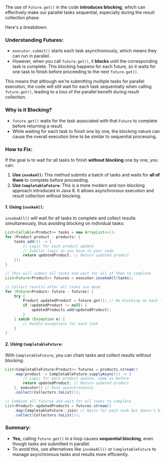 The use of `Future.get()` in the code **introduces blocking**, which can effectively make our parallel tasks sequential, especially during the result collection phase.

Here's a breakdown:

### **Understanding Futures:**
- `executor.submit()` starts each task asynchronously, which means they can run in parallel.
- However, when you call `future.get()`, it **blocks** until the corresponding task is complete. This blocking happens for each future, so it waits for one task to finish before proceeding to the next `future.get()`.

This means that although we're submitting multiple tasks for parallel execution, the code will still wait for each task sequentially when calling `future.get()`, leading to a loss of the parallel benefit during result collection.

### **Why is it Blocking?**
- `future.get()` waits for the task associated with that `Future` to complete before returning a result.
- While waiting for each task to finish one by one, the blocking nature can cause the overall execution time to be similar to sequential processing.

### **How to Fix:**

If the goal is to wait for all tasks to finish **without blocking** one by one, you can:
1. **Use `invokeAll`:** This method submits a batch of tasks and waits for **all of them** to complete before proceeding.
2. **Use `CompletableFuture`:** This is a more modern and non-blocking approach introduced in Java 8. It allows asynchronous execution and result collection without blocking.

#### **1. Using `invokeAll`:**

`invokeAll()` will wait for all tasks to complete and collect results simultaneously, thus avoiding blocking on individual tasks:

```java
List<Callable<Product>> tasks = new ArrayList<>();
for (Product product : products) {
    tasks.add(() -> {
        // Logic for each product update
        // Similar logic as you have in your code
        return updatedProduct; // Return updated product
    });
}

// This will submit all tasks and wait for all of them to complete
List<Future<Product>> futures = executor.invokeAll(tasks);

// Collect results after all tasks are done
for (Future<Product> future : futures) {
    try {
        Product updatedProduct = future.get(); // No blocking on each task individually
        if (updatedProduct != null) {
            updatedProducts.add(updatedProduct);
        }
    } catch (Exception e) {
        // Handle exceptions for each task
    }
}
```

#### **2. Using `CompletableFuture`:**

With `CompletableFuture`, you can chain tasks and collect results without blocking:

```java
List<CompletableFuture<Product>> futures = products.stream()
    .map(product -> CompletableFuture.supplyAsync(() -> {
        // Logic for each product update, same as before
        return updatedProduct; // Return updated product
    }, executor)) // Runs asynchronously
    .collect(Collectors.toList());

// Combine all futures and wait for all tasks to complete
List<Product> updatedProducts = futures.stream()
    .map(CompletableFuture::join) // Waits for each task but doesn't block sequentially
    .collect(Collectors.toList());
```

### **Summary:**
- **Yes,** calling `future.get()` in a loop causes **sequential blocking**, even though tasks are submitted in parallel.
- To avoid this, use alternatives like `invokeAll()` or `CompletableFuture` to manage asynchronous tasks and results more efficiently.
